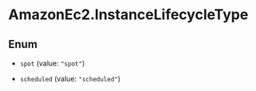 # AmazonEc2.InstanceLifecycleType

## Enum


* `spot` (value: `"spot"`)

* `scheduled` (value: `"scheduled"`)


